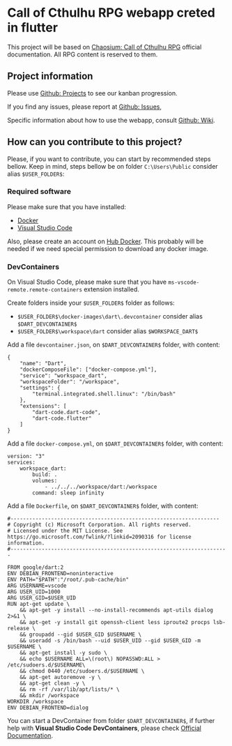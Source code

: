 # Call of Cthulhu RPG webapp creted in flutter

This project will be based on [Chaosium: Call of Cthulhu RPG](https://www.chaosium.com/call-of-cthulhu-rpg/) official documentation. All RPG content is reserved to them.

## Project information

Please use [Github: Projects](https://github.com/jsperafico/call_cthulhu/projects) to see our kanban progression.

If you find any issues, please report at [Github: Issues](https://github.com/jsperafico/call_cthulhu/issues),

Specific information about how to use the webapp, consult [Github: Wiki](https://github.com/jsperafico/call_cthulhu/wiki).

## How can you contribute to this project?

Please, if you want to contribute, you can start by recommended steps bellow.
Keep in mind, steps bellow be on folder `C:\Users\Public` consider alias `$USER_FOLDER$`: 


### Required software

Please make sure that you have installed:
- [Docker](https://www.docker.com/products/docker-desktop)
- [Visual Studio Code](https://code.visualstudio.com/)

Also, please create an account on [Hub Docker](https://hub.docker.com/).
This probably will be needed if we need special permission to download any docker image.

### DevContainers

On Visual Studio Code, please make sure that you have `ms-vscode-remote.remote-containers` extension installed.

Create folders inside your `$USER_FOLDER$` folder as follows:
- `$USER_FOLDER$\docker-images\dart\.devcontainer` consider alias `$DART_DEVCONTAINER$`
- `$USER_FOLDER$\workspace\dart` consider alias `$WORKSPACE_DART$`

Add a file `devcontainer.json`, on `$DART_DEVCONTAINER$` folder, with content:

```
{
	"name": "Dart",
	"dockerComposeFile": ["docker-compose.yml"],
	"service": "workspace_dart",
	"workspaceFolder": "/workspace",
	"settings": { 
		"terminal.integrated.shell.linux": "/bin/bash"
	},
	"extensions": [
		"dart-code.dart-code",
		"dart-code.flutter"
	]
}
```

Add a file `docker-compose.yml`, on `$DART_DEVCONTAINER$` folder, with content:

```
version: "3"
services:
    workspace_dart:
        build: .
        volumes:
            - ../../../workspace/dart:/workspace
        command: sleep infinity
```

Add a file `Dockerfile`, on `$DART_DEVCONTAINER$` folder, with content:

```
#-------------------------------------------------------------------
# Copyright (c) Microsoft Corporation. All rights reserved.
# Licensed under the MIT License. See https://go.microsoft.com/fwlink/?linkid=2090316 for license information.
#----------------------------------------------------------------------

FROM google/dart:2
ENV DEBIAN_FRONTEND=noninteractive
ENV PATH="$PATH":"/root/.pub-cache/bin"
ARG USERNAME=vscode
ARG USER_UID=1000
ARG USER_GID=$USER_UID
RUN apt-get update \
    && apt-get -y install --no-install-recommends apt-utils dialog 2>&1 \
    && apt-get -y install git openssh-client less iproute2 procps lsb-release \
    && groupadd --gid $USER_GID $USERNAME \
    && useradd -s /bin/bash --uid $USER_UID --gid $USER_GID -m $USERNAME \
    && apt-get install -y sudo \
    && echo $USERNAME ALL=\(root\) NOPASSWD:ALL > /etc/sudoers.d/$USERNAME\
    && chmod 0440 /etc/sudoers.d/$USERNAME \
    && apt-get autoremove -y \
    && apt-get clean -y \
    && rm -rf /var/lib/apt/lists/* \
    && mkdir /workspace
WORKDIR /workspace
ENV DEBIAN_FRONTEND=dialog
```

You can start a DevContainer from folder `$DART_DEVCONTAINER$`, if further help with **Visual Studio Code DevContainers**, please check [Official Documentation](https://code.visualstudio.com/docs/remote/containers).